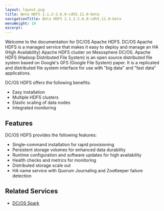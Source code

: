 ```yaml
---
layout: layout.pug
title: Beta HDFS 2.1.2-2.6.0-cdh5.11.0-beta
navigationTitle: Beta HDFS 2.1.2-2.6.0-cdh5.11.0-beta
menuWeight: 10
excerpt:
---
```


<!-- This source repo for this topic is https://github.com/mesosphere/dcos-commons -->




Welcome to the documentation for DC/OS Apache HDFS. DC/OS Apache HDFS is a managed service that makes it easy to deploy and manage an HA (High Availability) Apache HDFS cluster on Mesosphere DC/OS. Apache HDFS (Hadoop Distributed File System) is an open source distributed file system based on Google's GFS (Google File System) paper. It is a replicated and distributed file system interface for use with "big data" and "fast data" applications.

DC/OS HDFS offers the following benefits:

- Easy installation
- Multiple HDFS clusters
- Elastic scaling of data nodes
- Integrated monitoring


## Features

DC/OS HDFS provides the following features:

- Single-command installation for rapid provisioning
- Persistent storage volumes for enhanced data durability
- Runtime configuration and software updates for high availability
- Health checks and metrics for monitoring
- Distributed storage scale out
- HA name service with Quorum Journaling and ZooKeeper failure detection

## Related Services

- [DC/OS Spark](/services/spark/)
